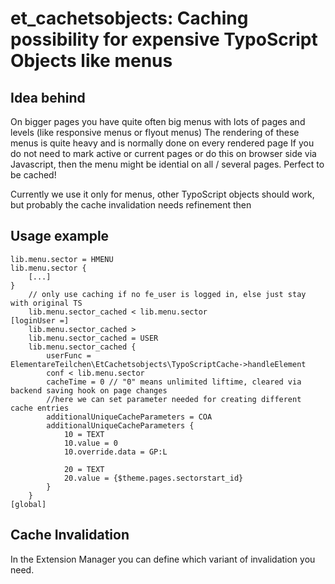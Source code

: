 et_cachetsobjects: Caching possibility for expensive TypoScript Objects like menus
==================================================================================

## Idea behind

On bigger pages you have quite often big menus with lots of pages and levels (like responsive menus or flyout menus)
The rendering of these menus is quite heavy and is normally done on every rendered page
If you do not need to mark active or current pages or do this on browser side via Javascript, then the menu might be idential on all / several pages.
Perfect to be cached!

Currently we use it only for menus, other TypoScript objects should work, but probably the cache invalidation needs refinement then

## Usage example

    lib.menu.sector = HMENU
    lib.menu.sector {
        [...]
    }
        // only use caching if no fe_user is logged in, else just stay with original TS
        lib.menu.sector_cached < lib.menu.sector
    [loginUser =]
        lib.menu.sector_cached >
        lib.menu.sector_cached = USER
        lib.menu.sector_cached {
            userFunc = ElementareTeilchen\EtCachetsobjects\TypoScriptCache->handleElement
            conf < lib.menu.sector
            cacheTime = 0 // "0" means unlimited liftime, cleared via backend saving hook on page changes
            //here we can set parameter needed for creating different cache entries
            additionalUniqueCacheParameters = COA
            additionalUniqueCacheParameters {
                10 = TEXT
                10.value = 0
                10.override.data = GP:L
    
                20 = TEXT
                20.value = {$theme.pages.sectorstart_id}
            }
        }
    [global]

## Cache Invalidation

In the Extension Manager you can define which variant of invalidation you need.


